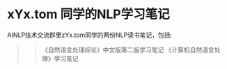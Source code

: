 # xYx.tom 同学的NLP学习笔记

AINLP技术交流群里zYx.tom同学的两份NLP读书笔记，包括:

>> 《自然语言处理综论》中文版第二版学习笔记
>> 《计算机自然语言处理》学习笔记
